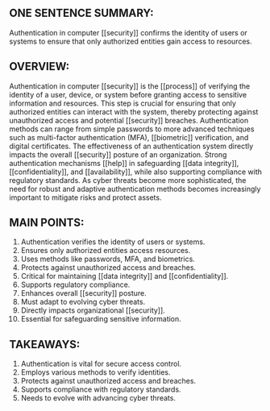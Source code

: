 ## ONE SENTENCE SUMMARY:
Authentication in computer [[security]] confirms the identity of users or systems to ensure that only authorized entities gain access to resources.

## OVERVIEW:
Authentication in computer [[security]] is the [[process]] of verifying the identity of a user, device, or system before granting access to sensitive information and resources. This step is crucial for ensuring that only authorized entities can interact with the system, thereby protecting against unauthorized access and potential [[security]] breaches. Authentication methods can range from simple passwords to more advanced techniques such as multi-factor authentication (MFA), [[biometric]] verification, and digital certificates. The effectiveness of an authentication system directly impacts the overall [[security]] posture of an organization. Strong authentication mechanisms [[help]] in safeguarding [[data integrity]], [[confidentiality]], and [[availability]], while also supporting compliance with regulatory standards. As cyber threats become more sophisticated, the need for robust and adaptive authentication methods becomes increasingly important to mitigate risks and protect assets.

## MAIN POINTS:
1. Authentication verifies the identity of users or systems.
2. Ensures only authorized entities access resources.
3. Uses methods like passwords, MFA, and biometrics.
4. Protects against unauthorized access and breaches.
5. Critical for maintaining [[data integrity]] and [[confidentiality]].
6. Supports regulatory compliance.
7. Enhances overall [[security]] posture.
8. Must adapt to evolving cyber threats.
9. Directly impacts organizational [[security]].
10. Essential for safeguarding sensitive information.

## TAKEAWAYS:
1. Authentication is vital for secure access control.
2. Employs various methods to verify identities.
3. Protects against unauthorized access and breaches.
4. Supports compliance with regulatory standards.
5. Needs to evolve with advancing cyber threats.